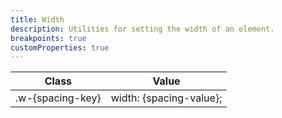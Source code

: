 ```yaml
---
title: Width
description: Utilities for setting the width of an element.
breakpoints: true
customProperties: true
---
```

<div>
	<table-helper property="spacers" title="Spacing & Spacing-dynamic" class="mb-lg"></table-helper>
	<table-helper property="width-spacer" title="Width spacers" class="mb-lg"></table-helper>
    <div class="max-h-288 overflow-y-auto mb-32">
		<table class="vv-table">
			<thead class="sticky z-sticky top-0 bg-surface-1">
				<tr>
					<th>
						Class
					</th>
					<th>
						Value
					</th>
				</tr>
			</thead>
			<tbody class="align-baseline">
				<tr>
					<td translate="no" class="font-mono text-accent whitespace-wrap">
						.w-{spacing-key}
					</td>
					<td translate="no" class="font-mono text-info whitespace-wrap">
						width: {spacing-value};
					</td>
			</tbody>
		</table>
	</div>
	<table-utility prefix="w" property="width" custom-property="w" ></table-utility>
</div>